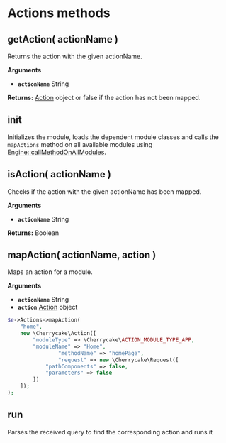 # Actions methods

## getAction\( actionName \)

Returns the action with the given actionName.

**Arguments**

* **`actionName`** String

**Returns:** [Action](../../core-classes/action/) object or false if the action has not been mapped.

## init

Initializes the module, loads the dependent module classes and calls the `mapActions` method on all available modules using [Engine::callMethodOnAllModules](../../core-classes/engine/#callmethodonallmodules-methodname).

## isAction\( actionName \)

Checks if the action with the given actionName has been mapped.

**Arguments**

* **`actionName`** String

**Returns:** Boolean

## mapAction\( actionName, action \)

Maps an action for a module.

**Arguments**

* **`actionName`** String
* **`action`** [Action](../../core-classes/action/) object

```php
$e->Actions->mapAction(
    "home",
    new \Cherrycake\Action([
        "moduleType" => \Cherrycake\ACTION_MODULE_TYPE_APP,
        "moduleName" => "Home",
				"methodName" => "homePage",
				"request" => new \Cherrycake\Request([
            "pathComponents" => false,
            "parameters" => false
        ])
    ]);
);
```

## run

Parses the received query to find the corresponding action and runs it

